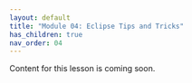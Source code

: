 ```yaml
---
layout: default
title: "Module 04: Eclipse Tips and Tricks"
has_children: true
nav_order: 04
---
```


Content for this lesson is coming soon.
